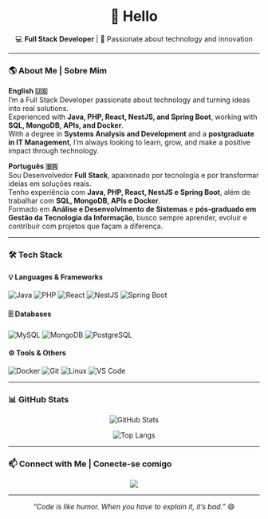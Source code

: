 <h1 align="center">👋 Hello</h1>

<p align="center">
  💻 <strong>Full Stack Developer</strong> | 🚀 Passionate about technology and innovation
</p>

---

### 🌎 About Me | Sobre Mim

**English 🇺🇸**  
I’m a Full Stack Developer passionate about technology and turning ideas into real solutions.  
Experienced with **Java, PHP, React, NestJS, and Spring Boot**, working with **SQL, MongoDB, APIs, and Docker**.  
With a degree in **Systems Analysis and Development** and a **postgraduate in IT Management**, I’m always looking to learn, grow, and make a positive impact through technology.

**Português 🇧🇷**  
Sou Desenvolvedor **Full Stack**, apaixonado por tecnologia e por transformar ideias em soluções reais.  
Tenho experiência com **Java, PHP, React, NestJS e Spring Boot**, além de trabalhar com **SQL, MongoDB, APIs e Docker**.  
Formado em **Análise e Desenvolvimento de Sistemas** e **pós-graduado em Gestão da Tecnologia da Informação**, busco sempre aprender, evoluir e contribuir com projetos que façam a diferença.

---

### 🛠️ Tech Stack

#### 💡 Languages & Frameworks
![Java](https://img.shields.io/badge/-Java-05122A?style=flat&logo=openjdk)
![PHP](https://img.shields.io/badge/-PHP-05122A?style=flat&logo=php)
![React](https://img.shields.io/badge/-React-05122A?style=flat&logo=react)
![NestJS](https://img.shields.io/badge/-NestJS-05122A?style=flat&logo=nestjs)
![Spring Boot](https://img.shields.io/badge/-Spring%20Boot-05122A?style=flat&logo=springboot)

#### 🗄️ Databases
![MySQL](https://img.shields.io/badge/-MySQL-05122A?style=flat&logo=mysql)
![MongoDB](https://img.shields.io/badge/-MongoDB-05122A?style=flat&logo=mongodb)
![PostgreSQL](https://img.shields.io/badge/-PostgreSQL-05122A?style=flat&logo=postgresql)

#### ⚙️ Tools & Others
![Docker](https://img.shields.io/badge/-Docker-05122A?style=flat&logo=docker)
![Git](https://img.shields.io/badge/-Git-05122A?style=flat&logo=git)
![Linux](https://img.shields.io/badge/-Linux-05122A?style=flat&logo=linux)
![VS Code](https://img.shields.io/badge/-VS%20Code-05122A?style=flat&logo=visualstudiocode)

---

### 📊 GitHub Stats

<div align="center">
  
  ![GitHub Stats](https://github-readme-stats.vercel.app/api?username=Julio-Lopes&show_icons=true&theme=tokyonight&hide_border=true&bg_color=0d1117&title_color=79c0ff&icon_color=79c0ff)
  
  ![Top Langs](https://github-readme-stats.vercel.app/api/top-langs/?username=Julio-Lopes&layout=compact&theme=tokyonight&hide_border=true&bg_color=0d1117)
  
</div>

---

### 📫 Connect with Me | Conecte-se comigo

<p align="center">
  <a href="https://www.linkedin.com/in/julio-cesar-ribeiro-lopes-0039ba244/"><img src="https://img.shields.io/badge/-LinkedIn-blue?style=flat&logo=linkedin"></a>
</p>

---

<div align="center">
  <i>“Code is like humor. When you have to explain it, it’s bad.”</i> 😄  
</div>
